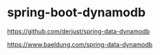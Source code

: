 # spring-boot-dynamodb

https://github.com/derjust/spring-data-dynamodb

https://www.baeldung.com/spring-data-dynamodb